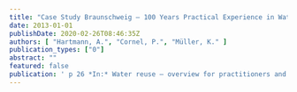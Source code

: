 ```yaml
---
title: "Case Study Braunschweig – 100 Years Practical Experience in Water Reuse"
date: 2013-01-01
publishDate: 2020-02-26T08:46:35Z
authors: [ "Hartmann, A.", "Cornel, P.", "Müller, K." ]
publication_types: ["0"]
abstract: ""
featured: false
publication: ' p 26 *In:* Water reuse – overview for practitioners and case studies. Brunswick. 4-5 November 2013'
---
```


